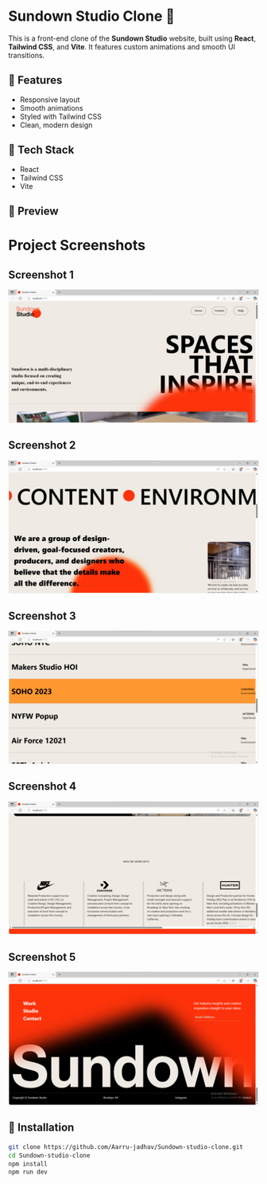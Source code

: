 # Sundown Studio Clone 🌇

This is a front-end clone of the **Sundown Studio** website, built using **React**, **Tailwind CSS**, and **Vite**. It features custom animations and smooth UI transitions.

## 🚀 Features

- Responsive layout
- Smooth animations 
- Styled with Tailwind CSS
- Clean, modern design

## 🔧 Tech Stack

- React
- Tailwind CSS
- Vite


## 📸 Preview
# Project Screenshots

## Screenshot 1
![Screenshot 1](src/assets/Screenshot1.png)

## Screenshot 2
![Screenshot 2](src/assets/Screenshot2.png)

## Screenshot 3
![Screenshot 3](src/assets/Screenshot3.png)

## Screenshot 4
![Screenshot 4](src/assets/Screenshot4.png)

## Screenshot 5
![Screenshot 5](src/assets/Screenshot5.png)




## 📂 Installation

```bash
git clone https://github.com/Aarru-jadhav/Sundown-studio-clone.git
cd Sundown-studio-clone
npm install
npm run dev

